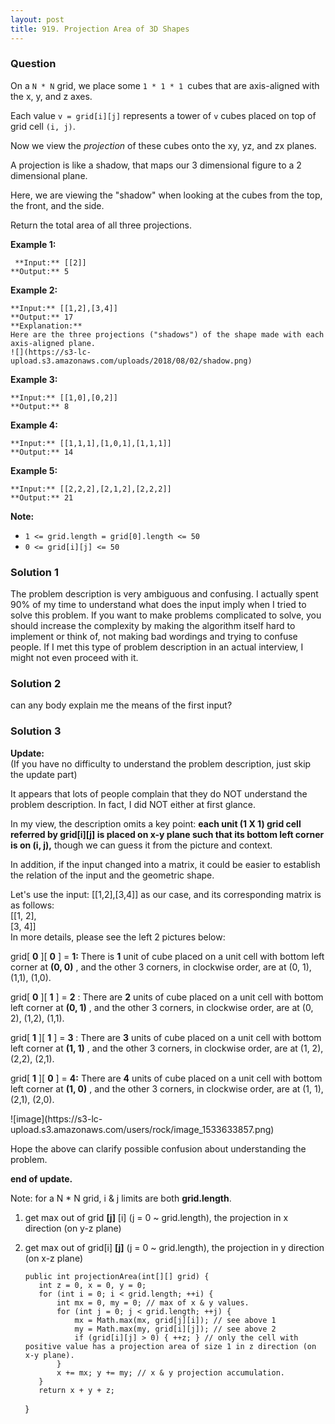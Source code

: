 ```yaml
---
layout: post
title: 919. Projection Area of 3D Shapes
---
```

### Question
On a `N * N` grid, we place some `1 * 1 * 1 `cubes that are axis-aligned with
the x, y, and z axes.

Each value `v = grid[i][j]` represents a tower of `v` cubes placed on top of
grid cell `(i, j)`.

Now we view the  _projection_  of these cubes onto the xy, yz, and zx planes.

A projection is like a shadow, that maps our 3 dimensional figure to a 2
dimensional plane.

Here, we are viewing the "shadow" when looking at the cubes from the top, the
front, and the side.

Return the total area of all three projections.



 **Example 1:**

    
    
     **Input:** [[2]]
    **Output:** 5
    

**Example 2:**

    
    
    **Input:** [[1,2],[3,4]]
    **Output:** 17
    **Explanation:**
    Here are the three projections ("shadows") of the shape made with each axis-aligned plane.
    ![](https://s3-lc-upload.s3.amazonaws.com/uploads/2018/08/02/shadow.png)
    

**Example 3:**

    
    
    **Input:** [[1,0],[0,2]]
    **Output:** 8
    

**Example 4:**

    
    
    **Input:** [[1,1,1],[1,0,1],[1,1,1]]
    **Output:** 14
    

**Example 5:**

    
    
    **Input:** [[2,2,2],[2,1,2],[2,2,2]]
    **Output:** 21
    



 **Note:**

  * `1 <= grid.length = grid[0].length <= 50`
  * `0 <= grid[i][j] <= 50`

### Solution 1
The problem description is very ambiguous and confusing. I actually spent 90%
of my time to understand what does the input imply when I tried to solve this
problem. If you want to make problems complicated to solve, you should
increase the complexity by making the algorithm itself hard to implement or
think of, not making bad wordings and trying to confuse people. If I met this
type of problem description in an actual interview, I might not even proceed
with it.


### Solution 2
can any body explain me the means of the first input?


### Solution 3
 **Update:**  
(If you have no difficulty to understand the problem description, just skip
the update part)

It appears that lots of people complain that they do NOT understand the
problem description. In fact, I did NOT either at first glance.

In my view, the description omits a key point: **each unit (1 X 1) grid cell
referred by grid[i][j] is placed on x-y plane such that its bottom left corner
is on (i, j),** though we can guess it from the picture and context.

In addition, if the input changed into a matrix, it could be easier to
establish the relation of the input and the geometric shape.

Let's use the input: [[1,2],[3,4]] as our case, and its corresponding matrix
is as follows:  
[[1, 2],  
[3, 4]]  
In more details, please see the left 2 pictures below:

grid[ **0** ][ **0** ] = **1:** There is **1** unit of cube placed on a unit
cell with bottom left corner at **(0, 0)** , and the other 3 corners, in
clockwise order, are at (0, 1), (1,1), (1,0).

grid[ **0** ][ **1** ] = **2** : There are **2** units of cube placed on a
unit cell with bottom left corner at **(0, 1)** , and the other 3 corners, in
clockwise order, are at (0, 2), (1,2), (1,1).

grid[ **1** ][ **1** ] = **3** : There are **3** units of cube placed on a
unit cell with bottom left corner at **(1, 1)** , and the other 3 corners, in
clockwise order, are at (1, 2), (2,2), (2,1).

grid[ **1** ][ **0** ] = **4:** There are **4** units of cube placed on a unit
cell with bottom left corner at **(1, 0)** , and the other 3 corners, in
clockwise order, are at (1, 1), (2,1), (2,0).

![image](https://s3-lc-
upload.s3.amazonaws.com/users/rock/image_1533633857.png)

Hope the above can clarify possible confusion about understanding the problem.

 **end of update.**

Note: for a N * N grid, i & j limits are both **grid.length**.

  1. get max out of grid **[j]** [i] (j = 0 ~ grid.length), the projection in x direction (on y-z plane)
  2. get max out of grid[i] **[j]** (j = 0 ~ grid.length), the projection in y direction (on x-z plane)

    
    
         public int projectionArea(int[][] grid) {
            int z = 0, x = 0, y = 0;
            for (int i = 0; i < grid.length; ++i) {
                int mx = 0, my = 0; // max of x & y values.
                for (int j = 0; j < grid.length; ++j) {
                    mx = Math.max(mx, grid[j][i]); // see above 1
                    my = Math.max(my, grid[i][j]); // see above 2
                    if (grid[i][j] > 0) { ++z; } // only the cell with positive value has a projection area of size 1 in z direction (on x-y plane). 
                }
                x += mx; y += my; // x & y projection accumulation.
            }
            return x + y + z;
        }
    



